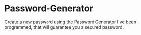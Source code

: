 # Password-Generator
Create a new password using the Password Generator I've been programmed, that will guarantee you a secured password.
